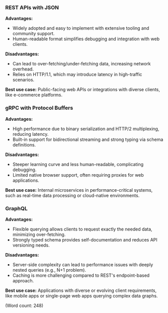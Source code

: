 ### REST APIs with JSON
**Advantages:**  
- Widely adopted and easy to implement with extensive tooling and community support.  
- Human-readable format simplifies debugging and integration with web clients.  

**Disadvantages:**  
- Can lead to over-fetching/under-fetching data, increasing network overhead.  
- Relies on HTTP/1.1, which may introduce latency in high-traffic scenarios.  

**Best use case:** Public-facing web APIs or integrations with diverse clients, like e-commerce platforms.

### gRPC with Protocol Buffers
**Advantages:**  
- High performance due to binary serialization and HTTP/2 multiplexing, reducing latency.  
- Built-in support for bidirectional streaming and strong typing via schema definitions.  

**Disadvantages:**  
- Steeper learning curve and less human-readable, complicating debugging.  
- Limited native browser support, often requiring proxies for web applications.  

**Best use case:** Internal microservices in performance-critical systems, such as real-time data processing or cloud-native environments.

### GraphQL
**Advantages:**  
- Flexible querying allows clients to request exactly the needed data, minimizing over-fetching.  
- Strongly typed schema provides self-documentation and reduces API versioning needs.  

**Disadvantages:**  
- Server-side complexity can lead to performance issues with deeply nested queries (e.g., N+1 problem).  
- Caching is more challenging compared to REST's endpoint-based approach.  

**Best use case:** Applications with diverse or evolving client requirements, like mobile apps or single-page web apps querying complex data graphs.

(Word count: 248)
